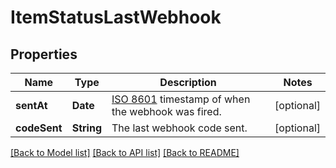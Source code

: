 # ItemStatusLastWebhook

## Properties
Name | Type | Description | Notes
------------ | ------------- | ------------- | -------------
**sentAt** | **Date** | [ISO 8601](https://wikipedia.org/wiki/ISO_8601) timestamp of when the webhook was fired.  | [optional] 
**codeSent** | **String** | The last webhook code sent. | [optional] 

[[Back to Model list]](../README.md#documentation-for-models) [[Back to API list]](../README.md#documentation-for-api-endpoints) [[Back to README]](../README.md)


